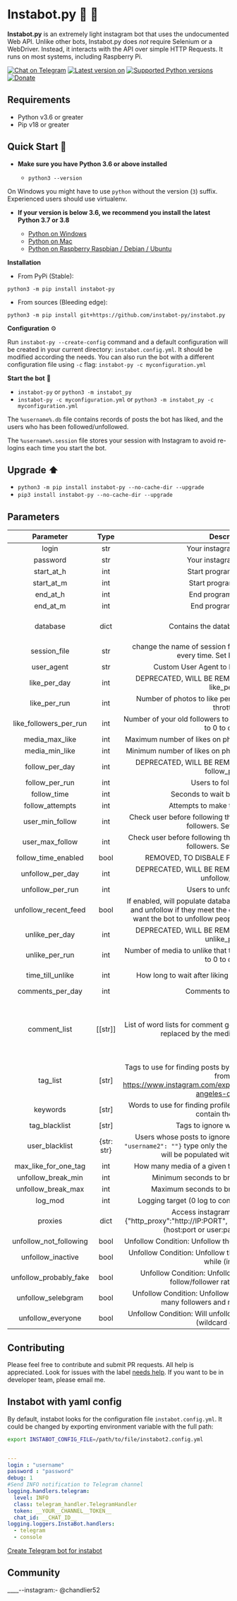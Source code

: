 # Instabot.py 🤖 🌟

**Instabot.py** is an extremely light instagram bot that uses the undocumented Web API. Unlike other bots, Instabot.py does _not_ require Selenium or a WebDriver. Instead, it interacts with the API over simple HTTP Requests. It runs on most systems, including Raspberry Pi.

[![Chat on Telegram](https://img.shields.io/badge/Chat%20on-Telegram-brightgreen.svg)](https://t.me/joinchat/DYKH-0G_8hsDDoN_iE8ZlA)
[![Latest version on](https://badge.fury.io/py/instabot-py.svg)](https://badge.fury.io/py/instabot-py)
[![Supported Python versions](https://img.shields.io/pypi/pyversions/instabot-py.svg)](https://pypi.org/project/instabot-py/)
[![Donate](https://img.shields.io/badge/PayPal-Donate%20to%20Author-blue.svg)](https://www.paypal.com/cgi-bin/webscr?cmd=_donations&business=7BMM6JGE73322&lc=US)
<!-- [![Travis Pipelines build status](https://img.shields.io/travis/com/yurilaaziz/instabot-py.svg)](https://travis-ci.com/yurilaaziz/instabot-py/) -->

## Requirements

- Python v3.6 or greater
- Pip v18 or greater

## Quick Start 🚀

- **Make sure you have Python 3.6 or above installed**

  - `python3 --version`

On Windows you might have to use `python` without the version (`3`) suffix. Experienced users should use virtualenv.

- **If your version is below 3.6, we recommend you install the latest Python 3.7 or 3.8**

  - [Python on Windows](https://github.com/instabot-py/instabot.py/wiki/Installing-Python-on-Windows)
  - [Python on Mac](https://github.com/instabot-py/instabot.py/wiki/Installing-Python-3.7-on-macOS)
  - [Python on Raspberry Raspbian / Debian / Ubuntu](https://github.com/instabot-py/instabot.py/wiki/Installing-Python-3.7-on-Raspberry-Pi)

**Installation**

- From PyPi (Stable):

```
python3 -m pip install instabot-py
```
- From sources (Bleeding edge):

```
python3 -m pip install git+https://github.com/instabot-py/instabot.py
```
**Configuration** ⚙️

Run `instabot-py --create-config` command and a default configuration will be created in your current directory: `instabot.config.yml`. It should be modified according the needs.
You can also run the bot with a different configuration file using `-c` flag: `instabot-py -c myconfiguration.yml`

**Start the bot** 🏁

  - `instabot-py` or `python3 -m instabot_py`
  - `instabot-py -c myconfiguration.yml` or `python3 -m instabot_py -c myconfiguration.yml`


The `%username%.db` file contains records of posts the bot has liked, and the users who has been followed/unfollowed.

The `%username%.session` file stores your session with Instagram to avoid re-logins each time you start the bot.

## Upgrade ⬆️

- `python3 -m pip install instabot-py --no-cache-dir --upgrade`
- `pip3 install instabot-py --no-cache-dir --upgrade`


## Parameters
| Parameter            | Type|                Description                           |        Default value             |
|:--------------------:|:---:|:----------------------------------------------------:|:--------------------------------:|
| login                | str | Your instagram username                              |      |
| password             | str | Your instagram password                              |      |
| start\_at\_h         | int | Start program at the hour                            | 0    |
| start\_at\_m         | int | Start program at the min                             | 0    |
| end\_at\_h           | int | End program at the hour                              | 23   |
| end\_at\_m           | int | End program at the min                               | 59   |
| database             | dict| Contains the database configuration                  | {"type": "sql", "connection_string": "sqlite:///{{login}}.db"}   |
| session\_file        | str | change the name of session file so to avoid having to login every time. Set False to disable. | "username.session"   |
| user_agent           | str | Custom User Agent to look like a real browser        | None |
| like_per_day         | int | DEPRECATED, WILL BE REMOVED SOON, REPLACED BY like_per_run |  |
| like_per_run         | int | Number of photos to like per day (over 1000 may cause throttling) | 296 |
| like_followers_per_run | int | Number of your old followers to like their last photo per day (set to 0 to disable) | 0 |
| media_max_like       | int | Maximum number of likes on photos to like (set to 0 to disable) | 0    |
| media_min_like       | int | Minimum number of likes on photos to like (set to 0 to disable) | 0    |
| follow_per_day       | int | DEPRECATED, WILL BE REMOVED SOON, REPLACED BY follow_per_run                              | 0    |
| follow_per_run       | int | Users to follow per day                              | 156    |
| follow_time          | int | Seconds to wait before unfollowing                   | 5 * 60 * 60 |
| follow_attempts      | int | Attempts to make to follow someone                   | 10 |
| user_min_follow      | int | Check user before following them if they have X minimum of followers. Set 0 to disable                   | 0 |
| user_max_follow      | int | Check user before following them if they have X maximum of followers. Set 0 to disable                   | 0 |
| follow_time_enabled  | bool| REMOVED, TO DISBALE Follow_time, just set it to 0  | -- |
| unfollow_per_day     | int | DEPRECATED, WILL BE REMOVED SOON, REPLACED BY unfollow_per_run                            | 0    |
| unfollow_per_run     | int | Users to unfollow per day                            | 199    |
| unfollow_recent_feed | bool| If enabled, will populate database with users from recent feed and unfollow if they meet the conditions. Disable if you only want the bot to unfollow people it has previously followed. | True |
| unlike_per_day     | int | DEPRECATED, WILL BE REMOVED SOON, REPLACED BY unlike_per_run                          | 0    |
| unlike_per_run     | int | Number of media to unlike that the bot has previously liked. Set to 0 to disable.                           | 0    |
| time_till_unlike     | int | How long to wait after liking media before unliking them. | 3 * 24 * 60 * 60 (3 days) |
| comments_per_day     | int | Comments to post per day                             | 0    |
| comment_list         | [[str]] | List of word lists for comment generation. @username@ will be replaced by the media owner's username     | [['this', 'your'], ['photo', 'picture', 'pic', 'shot'], ['is', 'looks', 'is really'], ['great', 'super', 'good'], ['.', '...', '!', '!!']] |
| tag_list             | [str] | Tags to use for finding posts by hasthag or location(l:locationid from e.g. https://www.instagram.com/explore/locations/212999109/los-angeles-california/)                     | ['cat', 'car', 'dog', 'l:212999109'] |
| keywords             | [str] | Words to use for finding profiles with username or biography contain these words | [] |
| tag_blacklist        | [str] | Tags to ignore when liking posts                   | [] |
| user_blacklist       | {str: str} | Users whose posts to ignore. Example: `{"username": "", "username2": ""}` type only the key and leave value empty -- it will be populated with userids on startup.                | {} |
| max_like_for_one_tag | int | How many media of a given tag to like at once (out of 21) | 5 |
| unfollow_break_min   | int | Minimum seconds to break between unfollows           | 15 |
| unfollow_break_max   | int | Maximum seconds to break between unfollows           | 30 |
| log_mod              | int | Logging target (0 log to console, 1 log to file, 2 no log.) | 0 |
| proxies              | dict | Access instagram through a proxy. {"http_proxy":"http://IP:PORT", "https_proxy":"http://IP:PORT"} (host:port or user:password@host:port) | |
| unfollow_not_following   | bool | Unfollow Condition: Unfollow those who do not follow you back | True |
| unfollow_inactive   | bool | Unfollow Condition: Unfollow those who have not posted in a while (inactive) | True |
| unfollow_probably_fake  | bool | Unfollow Condition: Unfollow accounts which skewed follow/follower ratio (probably fake) | True |
| unfollow_selebgram  | bool | Unfollow Condition: Unfollow (celebrity) accounts with too many followers and not enough following | False |
| unfollow_everyone  | bool | Unfollow Condition: Will unfollow everyone in unfollow queue (wildcard condition) | False |

## Contributing
Please feel free to contribute and submit PR requests. All help is appreciated. Look for issues with the label [needs help](https://github.com/instabot-py/instabot.py/labels/needs%20help). If you want to be in developer team, please email me.

## Instabot with yaml config
By default, instabot looks for the configuration file `instabot.config.yml`.
 It could be changed by exporting environment variable with the full path:
````bash
export INSTABOT_CONFIG_FILE=/path/to/file/instabot2.config.yml
````


```yaml

---
login : "username"
password : "password"
debug: 1
#Send INFO notification to Telegram channel 
logging.handlers.telegram:
  level: INFO
  class: telegram_handler.TelegramHandler
  token: __YOUR__CHANNEL__TOKEN__
  chat_id: __CHAT_ID__
logging.loggers.InstaBot.handlers:
  - telegram
  - console
```

[Create Telegram bot for instabot](https://core.telegram.org/bots#3-how-do-i-create-a-bot)

## Community

____--instagram:- @chandlier52

